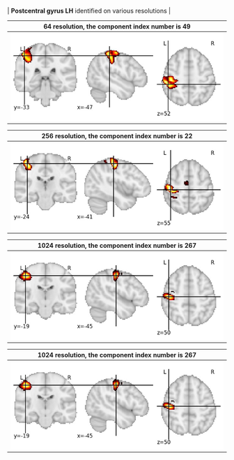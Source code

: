 


| **Postcentral gyrus LH** identified on various resolutions |

| 64 resolution, the component index number is 49|  
|:---:|  
| ![Component 64](../64/final/49.jpg "From component 64: Postcentral gyrus LH") |

| 256 resolution, the component index number is 22|  
|:---:|  
| ![Component 256](../256/final/22.jpg "From component 256: Postcentral gyrus LH") |

| 1024 resolution, the component index number is 267|  
|:---:|  
| ![Component 1024](../1024/final/267.jpg "From component 1024: Postcentral gyrus LH") |

| 1024 resolution, the component index number is 267|  
|:---:|  
| ![Component 1024](../1024/final/267.jpg "From component 1024: Postcentral gyrus LH") |